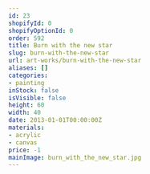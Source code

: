 ```yaml
---
id: 23
shopifyId: 0
shopifyOptionId: 0
order: 592
title: Burn with the new star
slug: burn-with-the-new-star
url: art-works/burn-with-the-new-star
aliases: []
categories:
- painting
inStock: false
isVisible: false
height: 60
width: 40
date: 2013-01-01T00:00:00Z
materials:
- acrylic
- canvas
price: -1
mainImage: burn_with_the_new_star.jpg
---
```

